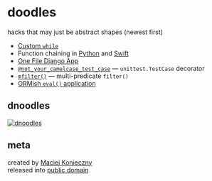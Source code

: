 doodles
=======

hacks that may just be abstract shapes (newest first)

- [Custom `while`](doodles/custom_while.swift)
- Function chaining in [Python](doodles/chain.py) and [Swift](doodles/chain.swift)
- [One File Django App](doodles/django1.py)
- [`@not_your_camelcase_test_case`](doodles/nyctc.py) — `unittest.TestCase` decorator
- [`mfilter()`](doodles/mfilter.py) — multi-predicate `filter()`
- [ORMish `eval()` application](doodles/ormish_eval.py)


dnoodles
-------

[![dnoodles](http://dl.dropbox.com/u/2618196/dnoodles.svg)](https://gist.github.com/narfdotpl/639250)


meta
----

created by [Maciej Konieczny](http://narf.pl/)<br>
released into [public domain](http://unlicense.org/)
